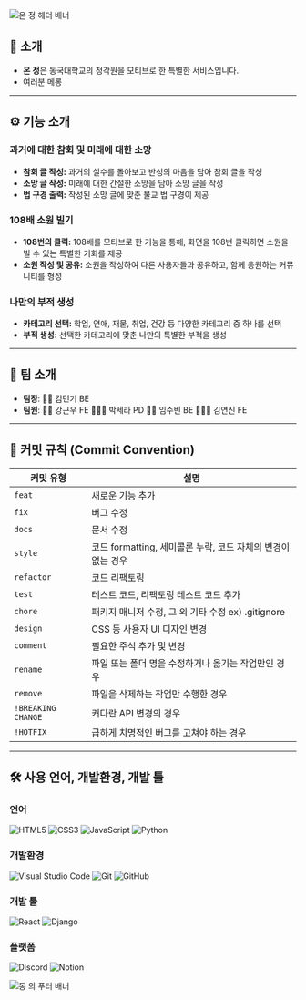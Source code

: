 ![온 정 헤더 배너](https://capsule-render.vercel.app/api?type=waving&color=gradient&height=150&section=header&animation=twinkling)

## 🪷 소개 

- **온 정**은 동국대학교의 정각원을 모티브로 한 특별한 서비스입니다.
- 여러분 메롱
---

## ⚙️ 기능 소개

### 과거에 대한 참회 및 미래에 대한 소망
- **참회 글 작성:** 과거의 실수를 돌아보고 반성의 마음을 담아 참회 글을 작성
- **소망 글 작성:** 미래에 대한 간절한 소망을 담아 소망 글을 작성
- **법 구경 출력:** 작성된 소망 글에 맞춘 불교 법 구경이 제공

### 108배 소원 빌기
- **108번의 클릭:** 108배를 모티브로 한 기능을 통해, 화면을 108번 클릭하면 소원을 빌 수 있는 특별한 기회를 제공
- **소원 작성 및 공유:** 소원을 작성하여 다른 사용자들과 공유하고, 함께 응원하는 커뮤니티를 형성

### 나만의 부적 생성
- **카테고리 선택:** 학업, 연애, 재물, 취업, 건강 등 다양한 카테고리 중 하나를 선택
- **부적 생성:** 선택한 카테고리에 맞춘 나만의 특별한 부적을 생성

---

## 👥 팀 소개

- **팀장**: 🚶🏻 김민기 BE
- **팀원**:
  🚶🏼 강근우 FE
  🚶🏻‍♀️ 박세라 PD
  🚶‍♀️ 임수빈 BE
  🚶🏼‍♀️ 김연진 FE

---

## 🚀 커밋 규칙 (Commit Convention)

| **커밋 유형**      | **설명**                                                  |
|-------------------|---------------------------------------------------------|
| `feat`            | 새로운 기능 추가                                          |
| `fix`             | 버그 수정                                                 |
| `docs`            | 문서 수정                                                 |
| `style`           | 코드 formatting, 세미콜론 누락, 코드 자체의 변경이 없는 경우 |
| `refactor`        | 코드 리팩토링                                             |
| `test`            | 테스트 코드, 리팩토링 테스트 코드 추가                    |
| `chore`           | 패키지 매니저 수정, 그 외 기타 수정 ex) .gitignore         |
| `design`          | CSS 등 사용자 UI 디자인 변경                              |
| `comment`         | 필요한 주석 추가 및 변경                                   |
| `rename`          | 파일 또는 폴더 명을 수정하거나 옮기는 작업만인 경우       |
| `remove`          | 파일을 삭제하는 작업만 수행한 경우                        |
| `!BREAKING CHANGE`| 커다란 API 변경의 경우                                    |
| `!HOTFIX`         | 급하게 치명적인 버그를 고쳐야 하는 경우                   |

---
## 🛠️ 사용 언어, 개발환경, 개발 툴

### 언어

![HTML5](https://img.shields.io/badge/-HTML5-E34F26?style=flat-square&logo=html5&logoColor=ffffff)
![CSS3](https://img.shields.io/badge/-CSS3-1572B6?style=flat-square&logo=css3)
![JavaScript](https://img.shields.io/badge/-JavaScript-F7DF1E?style=flat-square&logo=javascript&logoColor=000000)
![Python](https://img.shields.io/badge/-Python-3776AB?style=flat-square&logo=python&logoColor=ffffff)

### 개발환경

![Visual Studio Code](https://img.shields.io/badge/Visual_Studio_Code-007ACC?style=flat-square&logo=visual-studio-code&logoColor=ffffff)
![Git](https://img.shields.io/badge/Git-F05032?style=flat-square&logo=git&logoColor=ffffff)
![GitHub](https://img.shields.io/badge/GitHub-181717?style=flat-square&logo=github&logoColor=ffffff)

### 개발 툴

![React](https://img.shields.io/badge/React-61DAFB?style=flat-square&logo=react&logoColor=ffffff)
![Django](https://img.shields.io/badge/Django-092E20?style=flat-square&logo=django&logoColor=ffffff)

### 플랫폼

![Discord](https://img.shields.io/badge/Discord-5865F2?style=flat-square&logo=discord&logoColor=ffffff)
![Notion](https://img.shields.io/badge/Notion-000000?style=flat-square&logo=notion&logoColor=ffffff)


![동 의 푸터 배너](https://capsule-render.vercel.app/api?type=waving&color=gradient&height=150&section=footer&animation=twinkling)


